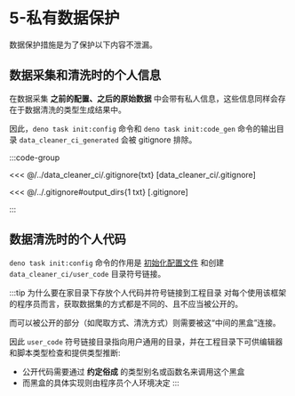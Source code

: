 # 5-私有数据保护

数据保护措施是为了保护以下内容不泄漏。

## 数据采集和清洗时的个人信息

在数据采集 **之前的配置、之后的原始数据** 中会带有私人信息，这些信息同样会存在于数据清洗的类型生成结果中。

因此，`deno task init:config` 命令和 `deno task init:code_gen` 命令的输出目录 `data_cleaner_ci_generated` 会被 gitignore
排除。

:::code-group

<<< @/../data_cleaner_ci/.gitignore{txt} [data_cleaner_ci/.gitignore]

<<< @/../.gitignore#output_dirs{1 txt} [.gitignore]

:::

## 数据清洗时的个人代码

`deno task init:config` 命令的作用是 [初始化配置文件](../develop/data_cleaner_ci/init-config.md)
和创建 `data_cleaner_ci/user_code` 目录符号链接。

:::tip 为什么要在家目录下存放个人代码并符号链接到工程目录
对每个使用该框架的程序员而言，获取数据集的方式都是不同的、且不应当被公开的。

而可以被公开的部分（如爬取方式、清洗方式）则需要被这“中间的黑盒”连接。

因此 `user_code` 符号链接目录指向用户通用的目录，并在工程目录下可供编辑器和脚本类型检查和提供类型推断:

* 公开代码需要通过 **约定俗成** 的类型别名或函数名来调用这个黑盒
* 而黑盒的具体实现则由程序员个人环境决定
:::
